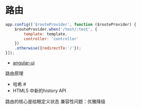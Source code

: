 # 路由


```js
app.config(['$routeProvider', function ($routeProvider) {
    $routeProvider.when('/test/:test', {
        template: template,
        controller: 'controllor'
    })
    .otherwise({redirectTo:'/'});
}]);
```

- [angular-ui](https://angular-ui.github.io/)


路由原理

- 哈希 #
- HTML5 中新的history API

路由的核心是给眼定义状态
兼容性问题：优雅降级
